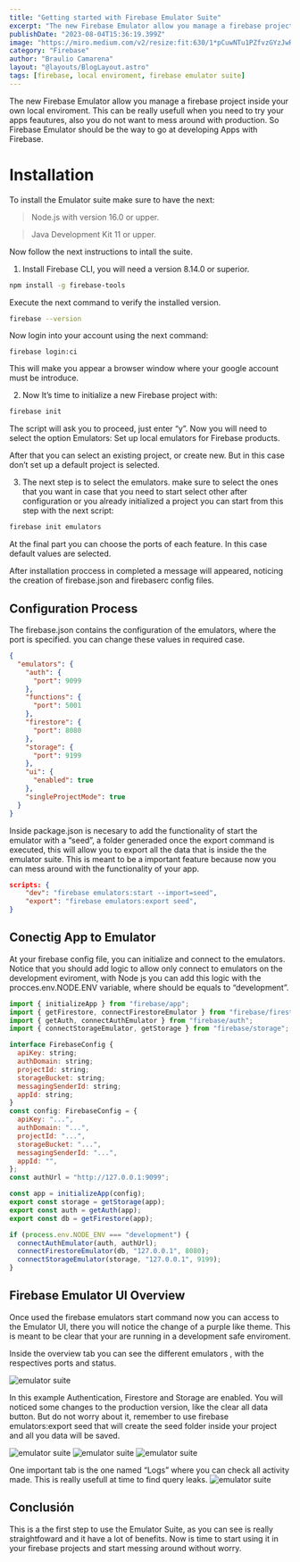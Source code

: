 ```yaml
---
title: "Getting started with Firebase Emulator Suite"
excerpt: "The new Firebase Emulator allow you manage a firebase project inside your own local enviroment."
publishDate: "2023-08-04T15:36:19.399Z"
image: "https://miro.medium.com/v2/resize:fit:630/1*pCuwNTu1PZfvzGYzJwRt3A@2x.png"
category: "Firebase"
author: "Braulio Camarena"
layout: "@layouts/BlogLayout.astro"
tags: [firebase, local enviroment, firebase emulator suite]
---
```


The new Firebase Emulator allow you manage a firebase project inside your own local enviroment. This can be really usefull when you need to try your apps feautures, also you do not want to mess around with production. So Firebase Emulator should be the way to go at developing Apps with Firebase.

# Installation

To install the Emulator suite make sure to have the next:

> Node.js with version 16.0 or upper.

> Java Development Kit 11 or upper.

Now follow the next instructions to intall the suite.

1. Install Firebase CLI, you will need a version 8.14.0 or superior.

```bash
npm install -g firebase-tools
```

Execute the next command to verify the installed version.

```bash
firebase --version
```

Now login into your account using the next command:

```
firebase login:ci
```

This will make you appear a browser window where your google account must be introduce.

2. Now It’s time to initialize a new Firebase project with:

```bash
firebase init
```

The script will ask you to proceed, just enter “y”. Now you will need to select the option Emulators: Set up local emulators for Firebase products.

After that you can select an existing project, or create new. But in this case don’t set up a default project is selected.

3. The next step is to select the emulators. make sure to select the ones that you want in case that you need to start select other after configuration or you already initialized a project you can start from this step with the next script:

```bash
firebase init emulators
```

At the final part you can choose the ports of each feature. In this case default values are selected.

After installation proccess in completed a message will appeared, noticing the creation of firebase.json and firebaserc config files.

## Configuration Process

The firebase.json contains the configuration of the emulators, where the port is specified. you can change these values in required case.

```json
{
  "emulators": {
    "auth": {
      "port": 9099
    },
    "functions": {
      "port": 5001
    },
    "firestore": {
      "port": 8080
    },
    "storage": {
      "port": 9199
    },
    "ui": {
      "enabled": true
    },
    "singleProjectMode": true
  }
}
```

Inside package.json is necesary to add the functionality of start the emulator with a “seed”, a folder generaded once the export command is executed, this will allow you to export all the data that is inside the the emulator suite. This is meant to be a important feature because now you can mess around with the functionality of your app.

```json
scripts: {
    "dev": "firebase emulators:start --import=seed",
    "export": "firebase emulators:export seed",
}
```

## Conectig App to Emulator

At your firebase config file, you can initialize and connect to the emulators. Notice that you should add logic to allow only connect to emulators on the development eviroment, with Node js you can add this logic with the procces.env.NODE.ENV variable, where should be equals to “development”.

```javascript
import { initializeApp } from "firebase/app";
import { getFirestore, connectFirestoreEmulator } from "firebase/firestore";
import { getAuth, connectAuthEmulator } from "firebase/auth";
import { connectStorageEmulator, getStorage } from "firebase/storage";

interface FirebaseConfig {
  apiKey: string;
  authDomain: string;
  projectId: string;
  storageBucket: string;
  messagingSenderId: string;
  appId: string;
}
const config: FirebaseConfig = {
  apiKey: "...",
  authDomain: "...",
  projectId: "...",
  storageBucket: "...",
  messagingSenderId: "...",
  appId: "",
};
const authUrl = "http://127.0.0.1:9099";

const app = initializeApp(config);
export const storage = getStorage(app);
export const auth = getAuth(app);
export const db = getFirestore(app);

if (process.env.NODE_ENV === "development") {
  connectAuthEmulator(auth, authUrl);
  connectFirestoreEmulator(db, "127.0.0.1", 8080);
  connectStorageEmulator(storage, "127.0.0.1", 9199);
}
```

## Firebase Emulator UI Overview

Once used the firebase emulators start command now you can access to the Emulator UI, there you will notice the change of a purple like theme. This is meant to be clear that your are running in a development safe enviroment.

Inside the overview tab you can see the different emulators , with the respectives ports and status.

![emulator suite](https://miro.medium.com/v2/resize:fit:630/1*TGomZ5496Qwj4Sbq6ujI2A.png)

In this example Authentication, Firestore and Storage are enabled. You will noticed some changes to the production version, like the clear all data button. But do not worry about it, remember to use firebase emulators:export seed that will create the seed folder inside your project and all you data will be saved.

![emulator suite](https://miro.medium.com/v2/resize:fit:630/1*WLdgl3FRS-RmA9UIPXyovg.png)
![emulator suite](https://miro.medium.com/v2/resize:fit:630/1*3TGi6ygH_wVtMZSyxbiOcQ.png)
![emulator suite](https://miro.medium.com/v2/resize:fit:630/1*J6B5MHV_80PeL1F9G8QrJQ.png)

One important tab is the one named “Logs” where you can check all activity made. This is really usefull at time to find query leaks.
![emulator suite](https://miro.medium.com/v2/resize:fit:630/1*PfShV-udlX9rQGdVb0wW3g.png)


## Conclusión

This is a the first step to use the Emulator Suite, as you can see is really straightfoward and it have a lot of benefits. Now is time to start using it in your firebase projects and start messing around without worry.
